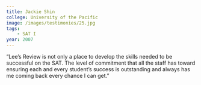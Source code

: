 ```yaml
---
title: Jackie Shin
college: University of the Pacific
image: /images/testimonies/25.jpg
tags:
    - SAT I
year: 2007
---
```


“Lee’s Review is not only a place to develop the skills needed to be
successful on the SAT. The level of commitment that all the staff has
toward ensuring each and every student’s success is outstanding and always
has me coming back every chance I can get.”
